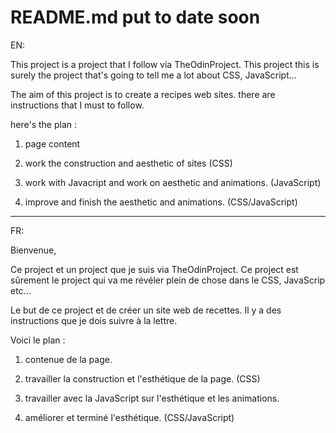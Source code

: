 # README.md put to date soon 

EN: 

This project is a project that I follow via TheOdinProject. This project this is surely the project that's going to tell me a lot about CSS, JavaScript...

The aim of this project is to create a recipes web sites. there are instructions that I must to follow. 

here's the plan :

1. page content 

2. work the construction and aesthetic of sites
(CSS)

3. work with Javacript and work on aesthetic and animations.
(JavaScript)

4. improve and finish the aesthetic and animations. 
(CSS/JavaScript)

__________________________________________________________________

FR: 

Bienvenue, 

Ce project et un project que je suis via TheOdinProject. Ce project est sûrement le project qui va me révéler plein de chose dans le CSS, JavaScrip etc...

Le but de ce project et de créer un site web de recettes. Il y a des instructions que je dois suivre à la lettre. 

Voici le plan :

1. contenue de la page. 

2. travailler la construction et l'esthétique de la page.
(CSS)

3. travailler avec la JavaScript sur l'esthétique et les animations.

4. améliorer et terminé l'esthétique. 
(CSS/JavaScript)
